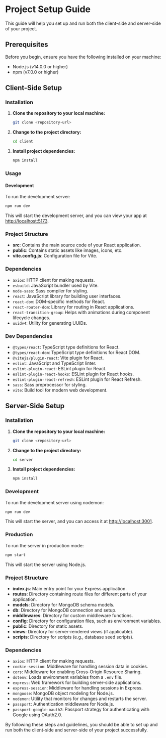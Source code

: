 # Project Setup Guide

This guide will help you set up and run both the client-side and server-side of your project.

## Prerequisites

Before you begin, ensure you have the following installed on your machine:

- Node.js (v14.0.0 or higher)
- npm (v7.0.0 or higher)

## Client-Side Setup

### Installation

1. **Clone the repository to your local machine:**
    ```bash
    git clone <repository-url>
    ```

2. **Change to the project directory:**
    ```bash
    cd client
    ```

3. **Install project dependencies:**
    ```bash
    npm install
    ```

### Usage

#### Development

To run the development server:
```bash
npm run dev
```
This will start the development server, and you can view your app at [http://localhost:5173](http://localhost:5173).

### Project Structure

- **src**: Contains the main source code of your React application.
- **public**: Contains static assets like images, icons, etc.
- **vite.config.js**: Configuration file for Vite.

### Dependencies

- `axios`: HTTP client for making requests.
- `esbuild`: JavaScript bundler used by Vite.
- `node-sass`: Sass compiler for styling.
- `react`: JavaScript library for building user interfaces.
- `react-dom`: DOM-specific methods for React.
- `react-router-dom`: Library for routing in React applications.
- `react-transition-group`: Helps with animations during component lifecycle changes.
- `uuidv4`: Utility for generating UUIDs.

### Dev Dependencies

- `@types/react`: TypeScript type definitions for React.
- `@types/react-dom`: TypeScript type definitions for React DOM.
- `@vitejs/plugin-react`: Vite plugin for React.
- `eslint`: JavaScript and TypeScript linter.
- `eslint-plugin-react`: ESLint plugin for React.
- `eslint-plugin-react-hooks`: ESLint plugin for React hooks.
- `eslint-plugin-react-refresh`: ESLint plugin for React Refresh.
- `sass`: Sass preprocessor for styling.
- `vite`: Build tool for modern web development.

## Server-Side Setup

### Installation

1. **Clone the repository to your local machine:**
    ```bash
    git clone <repository-url>
    ```

2. **Change to the project directory:**
    ```bash
    cd server
    ```

3. **Install project dependencies:**
    ```bash
    npm install
    ```

### Development

To run the development server using nodemon:
```bash
npm run dev
```
This will start the server, and you can access it at [http://localhost:3001](http://localhost:3001).

### Production

To run the server in production mode:
```bash
npm start
```
This will start the server using Node.js.

### Project Structure

- **index.js**: Main entry point for your Express application.
- **routes**: Directory containing route files for different parts of your application.
- **models**: Directory for MongoDB schema models.
- **db**: Directory for MongoDB connection and setup.
- **middlewares**: Directory for custom middleware functions.
- **config**: Directory for configuration files, such as environment variables.
- **public**: Directory for static assets.
- **views**: Directory for server-rendered views (if applicable).
- **scripts**: Directory for scripts (e.g., database seed scripts).

### Dependencies

- `axios`: HTTP client for making requests.
- `cookie-session`: Middleware for handling session data in cookies.
- `cors`: Middleware for enabling Cross-Origin Resource Sharing.
- `dotenv`: Loads environment variables from a `.env` file.
- `express`: Web framework for building server-side applications.
- `express-session`: Middleware for handling sessions in Express.
- `mongoose`: MongoDB object modeling for Node.js.
- `nodemon`: Utility that monitors for changes and restarts the server.
- `passport`: Authentication middleware for Node.js.
- `passport-google-oauth2`: Passport strategy for authenticating with Google using OAuth2.0.

By following these steps and guidelines, you should be able to set up and run both the client-side and server-side of your project successfully.